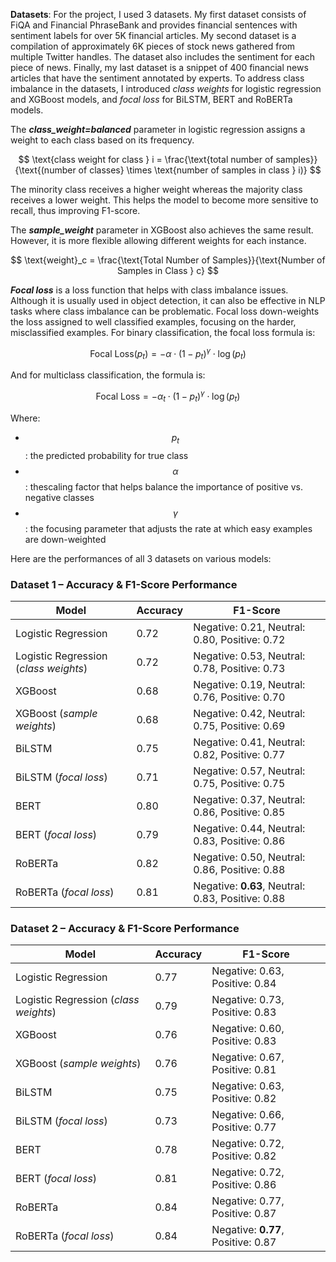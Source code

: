 **Datasets**: For the project, I used 3 datasets. My first dataset consists of FiQA and Financial PhraseBank and provides financial sentences with sentiment labels for over 5K financial articles. My second dataset is a compilation of approximately 6K pieces of stock news gathered from multiple Twitter handles. The dataset also includes the sentiment for each piece of news. Finally, my last dataset is a snippet of 400 financial news articles that have the sentiment annotated by experts.
To address class imbalance in the datasets, I introduced *class weights* for logistic regression and XGBoost models, and *focal loss* for BiLSTM, BERT and RoBERTa models.

The ***class_weight=balanced*** parameter in logistic regression assigns a weight to each class based on its frequency.


$$
\text{class weight for class } i = \frac{\text{total number of samples}}{\text{(number of classes} \times \text{number of samples in class } i)}
$$

The minority class receives a higher weight whereas the majority class receives a lower weight. This helps the model to become more sensitive to recall, thus improving F1-score.

The ***sample_weight*** parameter in XGBoost also achieves the same result. However, it is more flexible allowing different weights for each instance.

$$
\text{weight}_c = \frac{\text{Total Number of Samples}}{\text{Number of Samples in Class } c}
$$

***Focal loss*** is a loss function that helps with class imbalance issues. Although it is usually used in object detection, it can also be effective in NLP tasks where class imbalance can be problematic. Focal loss down-weights the loss assigned to well classified examples, focusing on the harder, misclassified examples. For binary classification, the focal loss formula is:

$$
\text{Focal Loss}(p_t) = -\alpha \cdot (1 - p_t)^\gamma \cdot \log(p_t)
$$

And for multiclass classification, the formula is:

$$
\text{Focal Loss} = -\alpha_t \cdot (1 - p_t)^\gamma \cdot \log(p_t)
$$

Where:
- $$p_t$$: the predicted probability for true class
- $$\alpha$$: thescaling factor that helps balance the importance of positive vs. negative classes
- $$\gamma$$: the focusing parameter that adjusts the rate at which easy examples are down-weighted

Here are the performances of all 3 datasets on various models:

### Dataset 1 – Accuracy & F1-Score Performance

| Model                                | Accuracy | F1-Score                                          |
|--------------------------------------|----------|---------------------------------------------------|
| Logistic Regression                  | 0.72     | Negative: 0.21, Neutral: 0.80, Positive: 0.72     |
| Logistic Regression (*class weights*)| 0.72     | Negative: 0.53, Neutral: 0.78, Positive: 0.73     |
| XGBoost                              | 0.68     | Negative: 0.19, Neutral: 0.76, Positive: 0.70     |
| XGBoost (*sample weights*)           | 0.68     | Negative: 0.42, Neutral: 0.75, Positive: 0.69     |
| BiLSTM                               | 0.75     | Negative: 0.41, Neutral: 0.82, Positive: 0.77     |
| BiLSTM (*focal loss*)                | 0.71     | Negative: 0.57, Neutral: 0.75, Positive: 0.75     |
| BERT                                 | 0.80     | Negative: 0.37, Neutral: 0.86, Positive: 0.85     |
| BERT (*focal loss*)                  | 0.79     | Negative: 0.44, Neutral: 0.83, Positive: 0.86     |
| RoBERTa                              | 0.82     | Negative: 0.50, Neutral: 0.86, Positive: 0.88     |
| RoBERTa (*focal loss*)               | 0.81     | Negative: **0.63**, Neutral: 0.83, Positive: 0.88 |

### Dataset 2 – Accuracy & F1-Score Performance

| Model                                 | Accuracy | F1-Score                              |
|-------------------------------------  |----------|---------------------------------------|
| Logistic Regression                   | 0.77     | Negative: 0.63, Positive: 0.84        |
| Logistic Regression (*class weights*) | 0.79     | Negative: 0.73, Positive: 0.83        |
| XGBoost                               | 0.76     | Negative: 0.60, Positive: 0.83        |
| XGBoost (*sample weights*)            | 0.76     | Negative: 0.67, Positive: 0.81        |
| BiLSTM                                | 0.75     | Negative: 0.63, Positive: 0.82        |
| BiLSTM (*focal loss*)                 | 0.73     | Negative: 0.66, Positive: 0.77        |
| BERT                                  | 0.78     | Negative: 0.72, Positive: 0.82        |
| BERT (*focal loss*)                   | 0.81     | Negative: 0.72, Positive: 0.86        |
| RoBERTa                               | 0.84     | Negative: 0.77, Positive: 0.87        |
| RoBERTa (*focal loss*)                | 0.84     | Negative: **0.77**, Positive: 0.87    |


